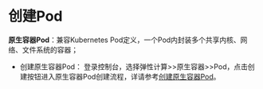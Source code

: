 
# 创建Pod    
**原生容器Pod**：兼容Kubernetes Pod定义，一个Pod内封装多个共享内核、网络、文件系统的容器；  

* 创建原生容器Pod： 登录控制台，选择弹性计算>>原生容器>>Pod，点击创建按钮进入原生容器Pod创建流程，详请参考[创建原生容器Pod](https://docs.jdcloud.com/cn/native-container/create-pod)。  
